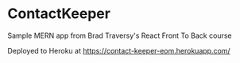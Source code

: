 # ContactKeeper
Sample MERN app from Brad Traversy's React Front To Back course

Deployed to Heroku at https://contact-keeper-eom.herokuapp.com/
